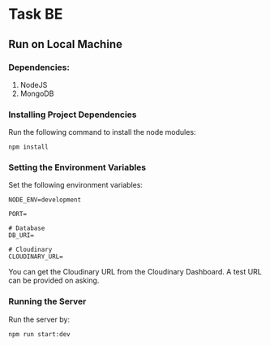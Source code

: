 # Task BE

## Run on Local Machine

### Dependencies:
1. NodeJS
2. MongoDB


### Installing Project Dependencies
Run the following command to install the node modules:
```
npm install
```

### Setting the Environment Variables
Set the following environment variables:
```
NODE_ENV=development

PORT=

# Database
DB_URI=

# Cloudinary
CLOUDINARY_URL=
```
You can get the Cloudinary URL from the Cloudinary Dashboard.
A test URL can be provided on asking.
### Running the Server
Run the server by:
```
npm run start:dev
```
